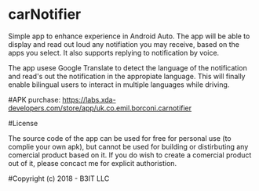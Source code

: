 # carNotifier

Simple app to enhance experience in Android Auto. 
The app will be able to display and read out loud any notifiation you may receive, based on the apps you select. 
It also supports replying to notification by voice.

The app usese Google Translate to detect the language of the notification and read's out the notification in the appropiate language.
This will finally enable bilingual users to interact in multiple languages while driving.

#APK purchase:
https://labs.xda-developers.com/store/app/uk.co.emil.borconi.carnotifier

#License

The source code of the app can be used for free for personal use (to complie your own apk), but cannot be used for building or distirbuting any comercial product based on it.
If you do wish to create a comercial product out of it, please concact me for explicit authoristion.

#Copyright
(c) 2018 - B3IT LLC
